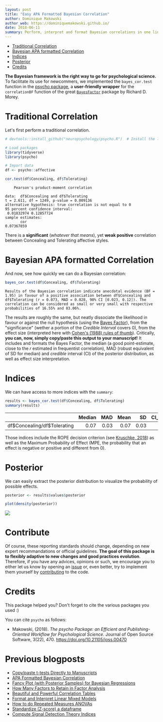 ```yaml
---
layout: post
title: "Easy APA Formatted Bayesian Correlation"
author: Dominique Makowski
author_web: https://dominiquemakowski.github.io/
date: 2018-06-11
summary: Perform, interpret and format Bayesian correlations in one line.
---
```




-   [Traditional Correlation](#traditional-correlation)
-   [Bayesian APA formatted Correlation](#bayesian-apa-formatted-correlation)
-   [Indices](#indices)
-   [Posterior](#posterior)
-   [Credits](#credits)


**The Bayesian framework is the right way to go for psychological science.** To facilitate its use for newcommers, we implemented the `bayes_cor.test` function in the [psycho package](https://github.com/neuropsychology/psycho.R), a **user-friendly wrapper** for the `correlationBF` function of the great [`BayesFactor`](https://richarddmorey.github.io/BayesFactor/) package by Richard D. Morey.

Traditional Correlation
=======================

Let's first perform a traditional correlation.

``` r
# devtools::install_github("neuropsychology/psycho.R")  # Install the latest psycho version

# Load packages
library(tidyverse)
library(psycho)

# Import data
df <- psycho::affective

cor.test(df$Concealing, df$Tolerating)
```


        Pearson's product-moment correlation

    data:  df$Concealing and df$Tolerating
    t = 2.611, df = 1249, p-value = 0.009136
    alternative hypothesis: true correlation is not equal to 0
    95 percent confidence interval:
     0.01832974 0.12857724
    sample estimates:
           cor 
    0.07367859 

There is a **significant** (*whatever that means*), yet **weak positive** correlation between Concealing and Tolerating affective styles.

Bayesian APA formatted Correlation
==================================

And now, see how quickly we can do a Bayesian correlation:

``` r
bayes_cor.test(df$Concealing, df$Tolerating)
```

    Results of the Bayesian correlation indicate anecdotal evidence (BF = 1.95) in favour of a positive association between df$Concealing and df$Tolerating (r = 0.073, MAD = 0.028, 90% CI [0.023, 0.12]). The correlation can be considered as small or very small with respective probabilities of 16.55% and 83.06%.

The results are roughly the same, but neatly dissociate the likelihood in favour or against the null hypothesis (using the [Bayes Factor](https://www.r-bloggers.com/what-does-a-bayes-factor-feel-like/)), from the "significance" (wether a portion of the *Credible Interval* covers 0), from the effect size (interpreted here with [Cohen's (1988) rules of thumb](https://github.com/neuropsychology/psycho.R/blob/master/R/interpret_r.R#L142)). Critically, **you can, now, simply copy/paste this output to your manuscript!** It includes and formats the Bayes Factor, the median (a good point-estimate, close to the *r* estimated in frequentist correlation), MAD (robust equivalent of SD for median) and *credible* interval (CI) of the posterior distribution, as well as effect size interpretation.

Indices
=======

We can have access to more indices with the `summary`:

``` r
results <- bayes_cor.test(df$Concealing, df$Tolerating)
summary(results)
```

|                                                   |  Median|   MAD|  Mean|    SD|  CI\_lower|  CI\_higher|    MPE|    BF|  Overlap| Rope      |
|---------------------------------------------------|-------:|-----:|-----:|-----:|----------:|-----------:|------:|-----:|--------:|:----------|
| df\$Concealing/df\$Tolerating |    0.07|  0.03|  0.07|  0.03|       0.03|        0.12|  99.56|  1.95|    19.43| Undecided |

Those indices include the ROPE decision criterion (see [Kruschke, 2018](http://journals.sagepub.com/doi/abs/10.1177/2515245918771304)) as well as the Maximum Probability of Effect (MPE, the probability that an effect is negative or positive and different from 0).

Posterior
=========

We can easily extract the posterior distribution to visualize the probability of possible effects.

``` r
posterior <- results$values$posterior

plot(density(posterior))
```

<img src="https://raw.githubusercontent.com/neuropsychology/psycho.R/master/docs/_posts/2018-06-11-bayesian_correlation_files/figure-markdown_github/unnamed-chunk-6-1.png" style="display: block; margin: auto;" />


Contribute
==========

Of course, these reporting standards should change, depending on new expert recommandations or official guidelines. **The goal of this package is to flexibly adaptive to new changes and good practices evolution**. Therefore, if you have any advices, opinions or such, we encourage you to either let us know by opening an [issue](https://github.com/neuropsychology/psycho.R/issues) or, even better, try to implement them yourself by [contributing](https://github.com/neuropsychology/psycho.R/blob/master/.github/CONTRIBUTING.md) to the code.


Credits
=======

This package helped you? Don't forget to cite the various packages you used :)

You can cite `psycho` as follows:

-   Makowski, (2018). *The psycho Package: an Efficient and Publishing-Oriented Workflow for Psychological Science*. Journal of Open Source Software, 3(22), 470. <https://doi.org/10.21105/joss.00470>



Previous blogposts
==================

-   [Copy/paste t-tests Directly to Manuscripts](https://neuropsychology.github.io/psycho.R/2018/06/19/analyze_ttest.html)
-   [APA Formatted Bayesian Correlation](https://neuropsychology.github.io/psycho.R/2018/06/11/bayesian_correlation.html)
-   [Fancy Plot (with Posterior Samples) for Bayesian Regressions](https://neuropsychology.github.io/psycho.R/2018/06/03/plot_bayesian_model.html)
-   [How Many Factors to Retain in Factor Analysis](https://neuropsychology.github.io/psycho.R/2018/05/24/n_factors.html)
-   [Beautiful and Powerful Correlation Tables](https://neuropsychology.github.io/psycho.R/2018/05/20/correlation.html)
-   [Format and Interpret Linear Mixed Models](https://neuropsychology.github.io/psycho.R/2018/05/10/interpret_mixed_models.html)
-   [How to do Repeated Measures ANOVAs](https://neuropsychology.github.io/psycho.R/2018/05/01/repeated_measure_anovas.html)
-   [Standardize (Z-score) a dataframe](https://neuropsychology.github.io/psycho.R/2018/03/29/standardize.html)
-   [Compute Signal Detection Theory Indices](https://neuropsychology.github.io/psycho.R/2018/03/29/SDT.html)
